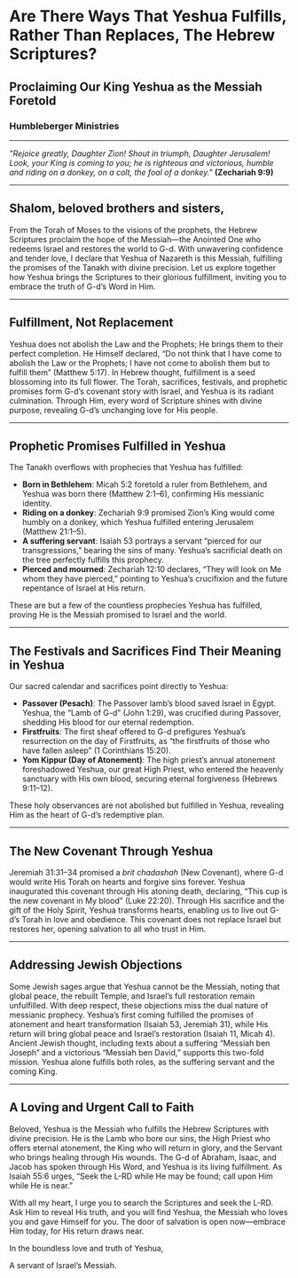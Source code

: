 # Are There Ways That Yeshua Fulfills, Rather Than Replaces, The Hebrew Scriptures?

## Proclaiming Our King Yeshua as the Messiah Foretold

### Humbleberger Ministries

---

_"Rejoice greatly, Daughter Zion! Shout in triumph, Daughter Jerusalem! Look, your King is coming to you; he is righteous and victorious, humble and riding on a donkey, on a colt, the foal of a donkey."_
**(Zechariah 9:9)**

---

## Shalom, beloved brothers and sisters,

From the Torah of Moses to the visions of the prophets, the Hebrew Scriptures proclaim the hope of the Messiah—the Anointed One who redeems Israel and restores the world to G-d. With unwavering confidence and tender love, I declare that Yeshua of Nazareth is this Messiah, fulfilling the promises of the Tanakh with divine precision. Let us explore together how Yeshua brings the Scriptures to their glorious fulfillment, inviting you to embrace the truth of G-d’s Word in Him.

---

## Fulfillment, Not Replacement

Yeshua does not abolish the Law and the Prophets; He brings them to their perfect completion. He Himself declared, “Do not think that I have come to abolish the Law or the Prophets; I have not come to abolish them but to fulfill them” (Matthew 5:17). In Hebrew thought, fulfillment is a seed blossoming into its full flower. The Torah, sacrifices, festivals, and prophetic promises form G-d’s covenant story with Israel, and Yeshua is its radiant culmination. Through Him, every word of Scripture shines with divine purpose, revealing G-d’s unchanging love for His people.

---

## Prophetic Promises Fulfilled in Yeshua

The Tanakh overflows with prophecies that Yeshua has fulfilled:

- **Born in Bethlehem**: Micah 5:2 foretold a ruler from Bethlehem, and Yeshua was born there (Matthew 2:1–6), confirming His messianic identity.
- **Riding on a donkey**: Zechariah 9:9 promised Zion’s King would come humbly on a donkey, which Yeshua fulfilled entering Jerusalem (Matthew 21:1–5).
- **A suffering servant**: Isaiah 53 portrays a servant “pierced for our transgressions,” bearing the sins of many. Yeshua’s sacrificial death on the tree perfectly fulfills this prophecy.
- **Pierced and mourned**: Zechariah 12:10 declares, “They will look on Me whom they have pierced,” pointing to Yeshua’s crucifixion and the future repentance of Israel at His return.

These are but a few of the countless prophecies Yeshua has fulfilled, proving He is the Messiah promised to Israel and the world.

---

## The Festivals and Sacrifices Find Their Meaning in Yeshua

Our sacred calendar and sacrifices point directly to Yeshua:

- **Passover (Pesach)**: The Passover lamb’s blood saved Israel in Egypt. Yeshua, the “Lamb of G-d” (John 1:29), was crucified during Passover, shedding His blood for our eternal redemption.
- **Firstfruits**: The first sheaf offered to G-d prefigures Yeshua’s resurrection on the day of Firstfruits, as “the firstfruits of those who have fallen asleep” (1 Corinthians 15:20).
- **Yom Kippur (Day of Atonement)**: The high priest’s annual atonement foreshadowed Yeshua, our great High Priest, who entered the heavenly sanctuary with His own blood, securing eternal forgiveness (Hebrews 9:11–12).

These holy observances are not abolished but fulfilled in Yeshua, revealing Him as the heart of G-d’s redemptive plan.

---

## The New Covenant Through Yeshua

Jeremiah 31:31–34 promised a _brit chadashah_ (New Covenant), where G-d would write His Torah on hearts and forgive sins forever. Yeshua inaugurated this covenant through His atoning death, declaring, “This cup is the new covenant in My blood” (Luke 22:20). Through His sacrifice and the gift of the Holy Spirit, Yeshua transforms hearts, enabling us to live out G-d’s Torah in love and obedience. This covenant does not replace Israel but restores her, opening salvation to all who trust in Him.

---

## Addressing Jewish Objections

Some Jewish sages argue that Yeshua cannot be the Messiah, noting that global peace, the rebuilt Temple, and Israel’s full restoration remain unfulfilled. With deep respect, these objections miss the dual nature of messianic prophecy. Yeshua’s first coming fulfilled the promises of atonement and heart transformation (Isaiah 53, Jeremiah 31), while His return will bring global peace and Israel’s restoration (Isaiah 11, Micah 4). Ancient Jewish thought, including texts about a suffering “Messiah ben Joseph” and a victorious “Messiah ben David,” supports this two-fold mission. Yeshua alone fulfills both roles, as the suffering servant and the coming King.

---

## A Loving and Urgent Call to Faith

Beloved, Yeshua is the Messiah who fulfills the Hebrew Scriptures with divine precision. He is the Lamb who bore our sins, the High Priest who offers eternal atonement, the King who will return in glory, and the Servant who brings healing through His wounds. The G-d of Abraham, Isaac, and Jacob has spoken through His Word, and Yeshua is its living fulfillment. As Isaiah 55:6 urges, “Seek the L-RD while He may be found; call upon Him while He is near.”

With all my heart, I urge you to search the Scriptures and seek the L-RD. Ask Him to reveal His truth, and you will find Yeshua, the Messiah who loves you and gave Himself for you. The door of salvation is open now—embrace Him today, for His return draws near.

In the boundless love and truth of Yeshua,

A servant of Israel’s Messiah.
